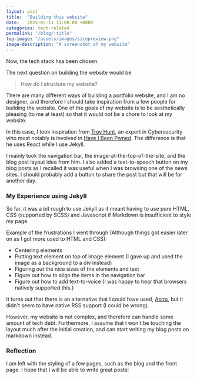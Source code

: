 ```yaml
---
layout: post
title:  "Building this website"
date:   2025-05-11 11:00:00 +0800
categories: tech-related
permalink: "/blog/:title"
top-image: "/assets/images/sitepreview.png"
image-description: "A screenshot of my website"
---
```

Now, the tech stack hsa been chosen.

The next question on building the website would be

> How do I structure my website?

There are many different ways of building a portfolio website, and I am no designer, and therefore I should take inspiration from a few people for building the website. One of the goals of my website is to be aesthetically pleasing (to me at least) so that it would not be a chore to look at my website. 

In this case, I took inspiration from [Troy Hunt](https://www.troyhunt.com/), an expert in Cybersecurity who most notably is involved in [Have I Been Pwned](https://haveibeenpwned.com/). The difference is that he uses React while I use Jekyll.

I mainly took the navigation bar, the image-at-the-top-of-the-site, and the blog post layout idea from him. I also added a text-to-speech button on my blog posts as I recalled it was useful when I was browsing one of the news sites. I should probably add a button to share the post but that will be for another day.

### My Experience using Jekyll
So far, it was a bit rough to use Jekyll as it meant having to use pure HTML, CSS (supported by SCSS) and Javascript if Markdown is insufficient to style my page. 

Example of the frustrations I went through (Although things got easier later on as I got more used to HTML and CSS):
- Centering elements
- Putting text element on top of image element (I gave up and used the image as a background to a div instead)
- Figuring out the nice sizes of the elements and text
- Figure out how to align the items in the navigation bar
- Figure out how to add text-to-voice (I was happy to hear that browsers natively supported this.)

It turns out that there is an alternative that I could have used, [Astro](https://astro.build/), but it didn't seem to have native RSS support (I could be wrong).

However, my website is not complex, and therefore can handle some amount of tech debt. Furthermore, I assume that I won't be touching the layout much after the initial creation, and can start writing my blog posts on markdown instead.

### Reflection
I am left with the styling of a few pages, such as the blog and the front page. I hope that I will be able to write great posts!
